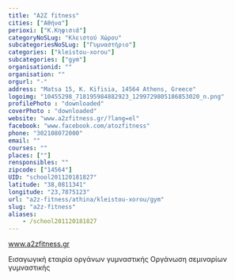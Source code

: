 ```yaml
---
title: "A2Z fitness"
cities: ["Αθήνα"]
perioxi: ["Κ.Κηφισιά"]
categoryNoSLug: "Κλειστού Χώρου"
subcategoriesNoSLug: ["Γυμναστήριο"]
categories: ["kleistou-xorou"]
subcategories: ["gym"]
organisationid: ""
organisation: ""
orgurl: "-"
address: "Matsa 15, K. Kifisia, 14564 Athens, Greece"
logoimg: "10455298_718195984882923_1299729805186853020_n.png"
profilePhoto : "downloaded"
coverPhoto : "downloaded"
website: "www.a2zfitness.gr/?lang=el"
facebook: "www.facebook.com/atozfitness"
phone: "302108072000"
email: ""
courses: ""
places: [""]
rensponsibles: ""
zipcode: ["14564"]
UID: "school201120181827"
latitude: "38,0811341"
longitude: "23,7875123"
url: "a2z-fitness/athina/kleistou-xorou/gym"
slug: "a2z-fitness"
aliases:
    - /school201120181827
---
```



www.a2zfitness.gr

Εισαγωγική εταιρία οργάνων γυμναστικής Οργάνωση σεμιναρίων γυμναστικής